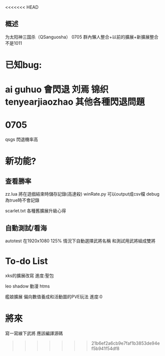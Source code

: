 <<<<<<< HEAD

## 概述

为太阳神三国杀（QSanguosha）
0705 群內懶人整合+以前的擴展+新擴展整合
不是1011
# 已知bug:
ai guhuo 會閃退
刘焉
锦织
tenyearjiaozhao
其他各種閃退問題
=======
# 0705
 qsgs
閃退機率高
# 新功能?
## 查看勝率
zz.lua 將在遊戲結束時儲存記錄(高達殺) winRate.py 可以output成csv檔
debug為true時不會記錄

scarlet.txt 各種舊擴展升級心得

## 自動測試/看海
autotest
在1920x1080 125% 情況下自動選擇武將名稱 和測試用武將組成雙將


# To-do List
xks的擴展改寫
進度:聖包

leo
shadow
動漫
htms

艦娘擴展 偏向數值養成和活動圖的PVE玩法
進度:0

# 將來
寫一寫線下武將
應該編譯源碼

>>>>>>> 21b6ef2a6cb9e7faf1b3853de94ef5b941f54df8
